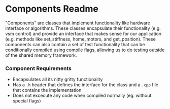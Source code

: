 # Components Readme

"Components" are classes that implement functionality like hardware interface or algorithms. These classes 
encapsulate their functionality (e.g. vsm control) and provide an interface that makes sense for our
application (e.g. methods like set_stiffness, home_motors, and get_position). These components can also 
contain a set of test functionality that can be conditionally compiled using compile flags, allowing us
to do testing outside of the shared memory framework.

### Component Requirements
- Encapsulates all its nitty gritty functionality
- Has a `.h` header that defines the interface for the class and a `.cpp` file that contains the implementation 
- Does not excecute any code when compiled normally (eg. without special flags) 


